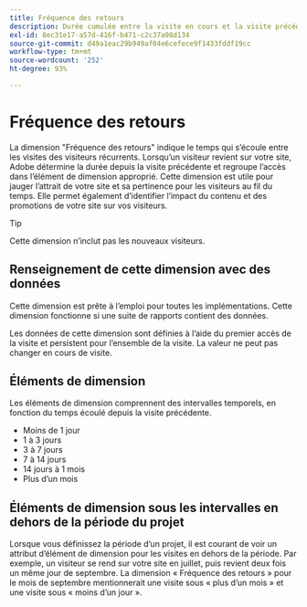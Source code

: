 ```yaml
---
title: Fréquence des retours
description: Durée cumulée entre la visite en cours et la visite précédente.
exl-id: 8ec31e17-a57d-416f-b471-c2c37a98d134
source-git-commit: d49a1eac29b949af04e6cefece9f1433fddf19cc
workflow-type: tm+mt
source-wordcount: '252'
ht-degree: 93%

---
```


# Fréquence des retours

La dimension &quot;Fréquence des retours&quot; indique le temps qui s’écoule entre les visites des visiteurs récurrents. Lorsqu’un visiteur revient sur votre site, Adobe détermine la durée depuis la visite précédente et regroupe l’accès dans l’élément de dimension approprié. Cette dimension est utile pour jauger l’attrait de votre site et sa pertinence pour les visiteurs au fil du temps. Elle permet également d’identifier l’impact du contenu et des promotions de votre site sur vos visiteurs.

>[!TIP]
>
>Cette dimension n’inclut pas les nouveaux visiteurs.

## Renseignement de cette dimension avec des données

Cette dimension est prête à l’emploi pour toutes les implémentations. Cette dimension fonctionne si une suite de rapports contient des données.

Les données de cette dimension sont définies à l’aide du premier accès de la visite et persistent pour l’ensemble de la visite. La valeur ne peut pas changer en cours de visite.

## Éléments de dimension

Les éléments de dimension comprennent des intervalles temporels, en fonction du temps écoulé depuis la visite précédente.

* Moins de 1 jour
* 1 à 3 jours
* 3 à 7 jours
* 7 à 14 jours
* 14 jours à 1 mois
* Plus d’un mois

## Éléments de dimension sous les intervalles en dehors de la période du projet

Lorsque vous définissez la période d’un projet, il est courant de voir un attribut d’élément de dimension pour les visites en dehors de la période. Par exemple, un visiteur se rend sur votre site en juillet, puis revient deux fois un même jour de septembre. La dimension « Fréquence des retours » pour le mois de septembre mentionnerait une visite sous « plus d’un mois » et une visite sous « moins d’un jour ».

